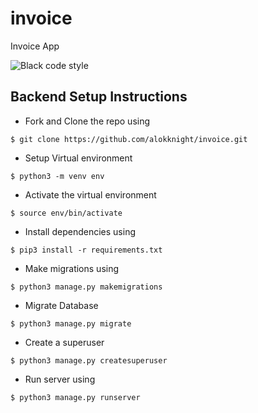 # invoice

Invoice App

<img src="https://img.shields.io/badge/code%20style-black-000000.svg" _target="https://github.com/ambv/black" alt="Black code style"></img>


## Backend Setup Instructions

- Fork and Clone the repo using
```
$ git clone https://github.com/alokknight/invoice.git
```
- Setup Virtual environment
```
$ python3 -m venv env
```
- Activate the virtual environment
```
$ source env/bin/activate
```
- Install dependencies using
```
$ pip3 install -r requirements.txt
```
- Make migrations using
```
$ python3 manage.py makemigrations
```
- Migrate Database
```
$ python3 manage.py migrate
```
- Create a superuser
```
$ python3 manage.py createsuperuser
```
- Run server using
```
$ python3 manage.py runserver
``` 

